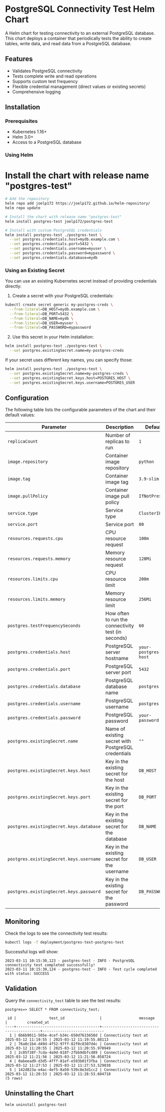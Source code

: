 # PostgreSQL Connectivity Test Helm Chart

A Helm chart for testing connectivity to an external PostgreSQL database. This chart deploys a container that periodically tests the ability to create tables, write data, and read data from a PostgreSQL database.

## Features

- Validates PostgreSQL connectivity
- Tests complete write and read operations
- Supports custom test frequency
- Flexible credential management (direct values or existing secrets)
- Comprehensive logging

## Installation

### Prerequisites

- Kubernetes 1.16+
- Helm 3.0+
- Access to a PostgreSQL database

### Using Helm

# Install the chart with release name "postgres-test"
```bash
# Add the repository
helm repo add joelp172 https://joelp172.github.io/helm-repository/
helm repo update

# Install the chart with release name "postgres-test"
helm install postgres-test joelp172/postgres-test

# Install with custom PostgreSQL credentials
helm install postgres-test ./postgres-test \
  --set postgres.credentials.host=mydb.example.com \
  --set postgres.credentials.port=5432 \
  --set postgres.credentials.username=myuser \
  --set postgres.credentials.password=mypassword \
  --set postgres.credentials.database=mydb
```

### Using an Existing Secret

You can use an existing Kubernetes secret instead of providing credentials directly:

1. Create a secret with your PostgreSQL credentials:

```bash
kubectl create secret generic my-postgres-creds \
  --from-literal=DB_HOST=mydb.example.com \
  --from-literal=DB_PORT=5432 \
  --from-literal=DB_NAME=mydb \
  --from-literal=DB_USER=myuser \
  --from-literal=DB_PASSWORD=mypassword
```

2. Use this secret in your Helm installation:

```bash
helm install postgres-test ./postgres-test \
  --set postgres.existingSecret.name=my-postgres-creds
```

If your secret uses different key names, you can specify those:

```bash
helm install postgres-test ./postgres-test \
  --set postgres.existingSecret.name=my-postgres-creds \
  --set postgres.existingSecret.keys.host=POSTGRES_HOST \
  --set postgres.existingSecret.keys.username=POSTGRES_USER
```

## Configuration

The following table lists the configurable parameters of the chart and their default values:

| Parameter                                  | Description                                              | Default                 |
|-------------------------------------------|----------------------------------------------------------|-------------------------|
| `replicaCount`                            | Number of replicas to run                                | `1`                     |
| `image.repository`                        | Container image repository                               | `python`                |
| `image.tag`                               | Container image tag                                      | `3.9-slim`              |
| `image.pullPolicy`                        | Container image pull policy                              | `IfNotPresent`          |
| `service.type`                            | Service type                                             | `ClusterIP`             |
| `service.port`                            | Service port                                             | `80`                    |
| `resources.requests.cpu`                  | CPU resource request                                     | `100m`                  |
| `resources.requests.memory`               | Memory resource request                                  | `128Mi`                 |
| `resources.limits.cpu`                    | CPU resource limit                                       | `200m`                  |
| `resources.limits.memory`                 | Memory resource limit                                    | `256Mi`                 |
| `postgres.testFrequencySeconds`           | How often to run the connectivity test (in seconds)      | `60`                    |
| `postgres.credentials.host`               | PostgreSQL server hostname                               | `your-postgres-host`    |
| `postgres.credentials.port`               | PostgreSQL server port                                   | `5432`                  |
| `postgres.credentials.database`           | PostgreSQL database name                                 | `postgres`              |
| `postgres.credentials.username`           | PostgreSQL username                                      | `postgres`              |
| `postgres.credentials.password`           | PostgreSQL password                                      | `your-password`         |
| `postgres.existingSecret.name`            | Name of existing secret with PostgreSQL credentials      | `""`                    |
| `postgres.existingSecret.keys.host`       | Key in the existing secret for the host                  | `DB_HOST`               |
| `postgres.existingSecret.keys.port`       | Key in the existing secret for the port                  | `DB_PORT`               |
| `postgres.existingSecret.keys.database`   | Key in the existing secret for the database              | `DB_NAME`               |
| `postgres.existingSecret.keys.username`   | Key in the existing secret for the username              | `DB_USER`               |
| `postgres.existingSecret.keys.password`   | Key in the existing secret for the password              | `DB_PASSWORD`           |

## Monitoring

Check the logs to see the connectivity test results:

```bash
kubectl logs -f deployment/postgres-test-postgres-test
```

Successful logs will show:
```
2023-03-11 10:15:30,123 - postgres-test - INFO - PostgreSQL connectivity test completed successfully!
2023-03-11 10:15:30,124 - postgres-test - INFO - Test cycle completed with status: SUCCESS
```

## Validation

Query the `connectivity_test` table to see the test results:

```
postgres=> SELECT * FROM connectivity_test;

 id |               test_id                |                 message                  |         created_at         
----+--------------------------------------+------------------------------------------+----------------------------
  1 | 6b6b9011-505e-4cef-b34c-650d7615658d | Connectivity test at 2025-03-12 11:19:55 | 2025-03-12 11:19:55.88113
  2 | 76a0c1b4-d49d-4f52-97ff-82f0c8307d4c | Connectivity test at 2025-03-12 11:20:55 | 2025-03-12 11:20:55.970949
  3 | 2c05f38f-7cda-4a9d-818f-2fbb9dbfcd89 | Connectivity test at 2025-03-12 11:21:56 | 2025-03-12 11:21:56.058724
  4 | 0abeead9-d3d5-4fff-81ef-e593b01f3fba | Connectivity test at 2025-03-12 11:27:53 | 2025-03-12 11:27:53.529038
  5 | 142d823a-e4ac-4ef5-8a50-539c8e3d1cc2 | Connectivity test at 2025-03-12 11:28:53 | 2025-03-12 11:28:53.604718
(5 rows)
```

## Uninstalling the Chart

```bash
helm uninstall postgres-test
```
